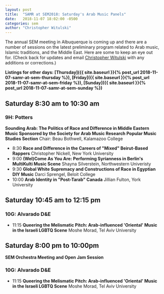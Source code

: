 ```yaml
---
layout: post
title:  "SAMR at SEM2018: Saturday's Arab Music Panels"
date:   2018-11-07 18:02:00 -0500
categories: sem
author: "Christopher Witulski"
---
```

The annual SEM meeting in Albuquerque is coming up and there are a number of sessions on the latest preliminary program related to Arab music, Islamic traditions, and the Middle East. Here are some to keep an eye out for. (Check back for updates and email [Christopher Witulski](mailto:cwituls@bgsu.edu) with any additions or corrections.)

**Listings for other days: [Thursday]({{ site.baseurl }}{% post_url 2018-11-07-samr-at-sem-thursday %}), [Friday]({{ site.baseurl }}{% post_url 2018-11-07-samr-at-sem-friday %}), [Sunday]({{ site.baseurl }}{% post_url 2018-11-07-samr-at-sem-sunday %})**

## Saturday 8:30 am to 10:30 am

### 9H: Potters

**Sounding Arab: The Politics of Race and Difference in Middle Eastern Music Sponsored by the Society for Arab Music Research Popular Music Studies Section** Chair: Beau Bothwell, Kalamazoo College

* 8:30 **Race and Difference in the Careers of "Mixed" Beirut-Based Rappers** Christopher Nickell, New York University
* 9:00 **(Wel)Come As You Are: Performing Syrianness in Berlin's MultiKulti Music Scene** Shayna Silverstein, Northwestern Univeristy
* 9:30 **Global White Supremacy and Constructions of Race in Egyptian DIY Music** Darci Sprengel, Beloit College
* 10:00 **Arab Identity in "Post-Tarab" Canada** Jillian Fulton, York University

## Saturday 10:45 am to 12:15 pm

### 10G: Alvarado D&E

* 11:15 **Queering the Melismatic Pitch: Arab-influenced 'Oriental' Music in the Israeli LGBTQ Scene** Moshe Morad, Tel Aviv University

## Saturday 8:00 pm to 10:00pm

**SEM Orchestra Meeting and Open Jam Session**

### 10G: Alvarado D&E

* 11:15 **Queering the Melismatic Pitch: Arab-influenced 'Oriental' Music in the Israeli LGBTQ Scene** Moshe Morad, Tel Aviv University
